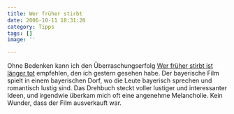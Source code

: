 ```yaml
---
title: Wer früher stirbt
date: 2006-10-11 18:31:20
category: Tipps
tags: []
image: ''

---
```


Ohne Bedenken kann ich den Überraschungserfolg [Wer früher stirbt ist länger tot](http://www.wer-frueher-stirbt-ist-laenger-tot.de/) empfehlen, den ich gestern gesehen habe. Der bayerische Film spielt in einem bayerischen Dorf, wo die Leute bayerisch sprechen und romantisch lustig sind. Das Drehbuch steckt voller lustiger und interessanter Ideen, und irgendwie überkam mich oft eine angenehme Melancholie. Kein Wunder, dass der Film ausverkauft war.
